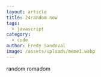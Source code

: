 ```yaml
---
layout: article
title: 24random now
tags:
  - javascript
category:
  - code
author: Fredy Sandoval
image: /assets/uploads/meme1.webp
---
```

random romadom
